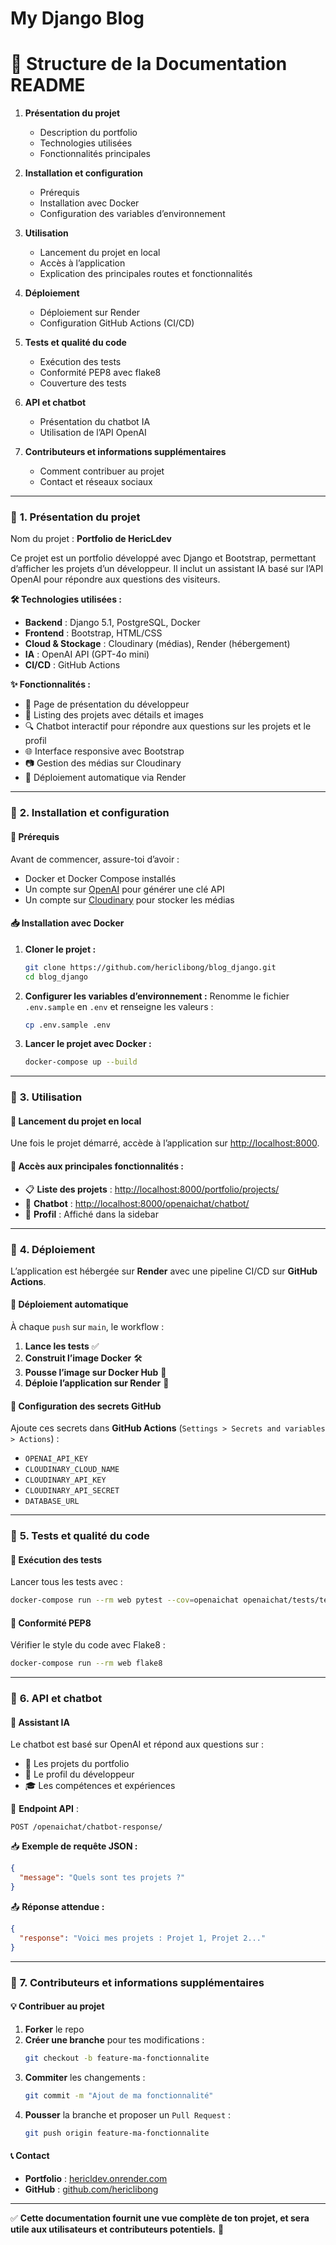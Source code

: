 # My Django Blog

# **📌 Structure de la Documentation README**
1. **Présentation du projet**
   - Description du portfolio
   - Technologies utilisées
   - Fonctionnalités principales

2. **Installation et configuration**
   - Prérequis
   - Installation avec Docker
   - Configuration des variables d’environnement

3. **Utilisation**
   - Lancement du projet en local
   - Accès à l’application
   - Explication des principales routes et fonctionnalités

4. **Déploiement**
   - Déploiement sur Render
   - Configuration GitHub Actions (CI/CD)

5. **Tests et qualité du code**
   - Exécution des tests
   - Conformité PEP8 avec flake8
   - Couverture des tests

6. **API et chatbot**
   - Présentation du chatbot IA
   - Utilisation de l’API OpenAI

7. **Contributeurs et informations supplémentaires**
   - Comment contribuer au projet
   - Contact et réseaux sociaux

---

### 📌 **1. Présentation du projet**
Nom du projet : **Portfolio de HericLdev**

Ce projet est un portfolio développé avec Django et Bootstrap, permettant d’afficher les projets d’un développeur. Il inclut un assistant IA basé sur l’API OpenAI pour répondre aux questions des visiteurs.

**🛠️ Technologies utilisées :**
- **Backend** : Django 5.1, PostgreSQL, Docker
- **Frontend** : Bootstrap, HTML/CSS
- **Cloud & Stockage** : Cloudinary (médias), Render (hébergement)
- **IA** : OpenAI API (GPT-4o mini)
- **CI/CD** : GitHub Actions

**✨ Fonctionnalités :**
- 🎨 Page de présentation du développeur
- 📂 Listing des projets avec détails et images
- 🔍 Chatbot interactif pour répondre aux questions sur les projets et le profil
- 🌐 Interface responsive avec Bootstrap
- 📷 Gestion des médias sur Cloudinary
- 🚀 Déploiement automatique via Render

---

### 📌 **2. Installation et configuration**
#### **🔧 Prérequis**
Avant de commencer, assure-toi d’avoir :
- Docker et Docker Compose installés
- Un compte sur [OpenAI](https://platform.openai.com/) pour générer une clé API
- Un compte sur [Cloudinary](https://cloudinary.com/) pour stocker les médias

#### **📥 Installation avec Docker**
1. **Cloner le projet :**
   ```sh
   git clone https://github.com/hericlibong/blog_django.git
   cd blog_django
   ```

2. **Configurer les variables d’environnement :**
   Renomme le fichier `.env.sample` en `.env` et renseigne les valeurs :
   ```sh
   cp .env.sample .env
   ```

3. **Lancer le projet avec Docker :**
   ```sh
   docker-compose up --build
   ```

---

### 📌 **3. Utilisation**
#### **🎯 Lancement du projet en local**
Une fois le projet démarré, accède à l’application sur [http://localhost:8000](http://localhost:8000).

#### **🚀 Accès aux principales fonctionnalités :**
- 📋 **Liste des projets** : [http://localhost:8000/portfolio/projects/](http://localhost:8000/portfolio/projects/)
- 🤖 **Chatbot** : [http://localhost:8000/openaichat/chatbot/](http://localhost:8000/openaichat/chatbot/)
- 👤 **Profil** : Affiché dans la sidebar

---

### 📌 **4. Déploiement**
L’application est hébergée sur **Render** avec une pipeline CI/CD sur **GitHub Actions**.

#### **🔹 Déploiement automatique**
À chaque `push` sur `main`, le workflow :
1. **Lance les tests** ✅
2. **Construit l’image Docker** 🛠️
3. **Pousse l’image sur Docker Hub** 🐳
4. **Déploie l’application sur Render** 🚀

#### **🔹 Configuration des secrets GitHub**
Ajoute ces secrets dans **GitHub Actions** (`Settings > Secrets and variables > Actions`) :
- `OPENAI_API_KEY`
- `CLOUDINARY_CLOUD_NAME`
- `CLOUDINARY_API_KEY`
- `CLOUDINARY_API_SECRET`
- `DATABASE_URL`

---

### 📌 **5. Tests et qualité du code**
#### **🧪 Exécution des tests**
Lancer tous les tests avec :
```sh
docker-compose run --rm web pytest --cov=openaichat openaichat/tests/test_views.py
```

#### **📏 Conformité PEP8**
Vérifier le style du code avec Flake8 :
```sh
docker-compose run --rm web flake8
```

---

### 📌 **6. API et chatbot**
#### **🤖 Assistant IA**
Le chatbot est basé sur OpenAI et répond aux questions sur :
- 📌 Les projets du portfolio
- 👤 Le profil du développeur
- 🎓 Les compétences et expériences

📡 **Endpoint API** :
```http
POST /openaichat/chatbot-response/
```
📥 **Exemple de requête JSON :**
```json
{
  "message": "Quels sont tes projets ?"
}
```
📤 **Réponse attendue :**
```json
{
  "response": "Voici mes projets : Projet 1, Projet 2..."
}
```

---

### 📌 **7. Contributeurs et informations supplémentaires**
#### **💡 Contribuer au projet**
1. **Forker** le repo
2. **Créer une branche** pour tes modifications :
   ```sh
   git checkout -b feature-ma-fonctionnalite
   ```
3. **Commiter** les changements :
   ```sh
   git commit -m "Ajout de ma fonctionnalité"
   ```
4. **Pousser** la branche et proposer un `Pull Request` :
   ```sh
   git push origin feature-ma-fonctionnalite
   ```

#### **📞 Contact**
- **Portfolio** : [hericldev.onrender.com](https://hericldev.onrender.com)
- **GitHub** : [github.com/hericlibong](https://github.com/hericlibong)

---

✅ **Cette documentation fournit une vue complète de ton projet, et sera utile aux utilisateurs et contributeurs potentiels.** 🚀

